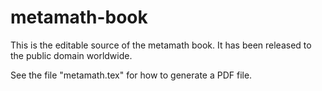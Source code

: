 # metamath-book

This is the editable source of the metamath book.
It has been released to the public domain worldwide.

See the file "metamath.tex" for how to generate a PDF file.
